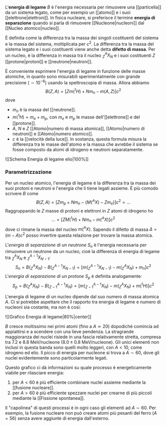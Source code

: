 L'**energia di legame** $B$ è l'energia necessaria per rimuovere una [[particella]] da un sistema legato, come per esempio un [[atomo]] e i suoi [[elettrone|elettroni]]. In fisica nucleare, si preferisce il termine **energia di separazione** quando si parla di rimuovere [[Nucleone|nucleoni]] dal [[Nucleo atomico|nucleo]].

È definita come la differenza tra la massa dei singoli costituenti del sistema e la massa del sistema, moltiplicata per $c^{2}$. La differenza tra la massa del sistema legato e i suoi costituenti viene anche detta **difetto di massa**. Per un nucleo, è la differenza in massa tra il nucleo $^{A}_{Z}X_{N}$ e i suoi costituenti $Z$ [[protone|protoni]] e [[neutrone|neutroni]].

È conveniente esprimere l'energia di legame in funzione delle masse atomiche, in quanto sono misurabili sperimentalmente con grande precisione ($\sim10^{-6}$) usando la spettroscopia di massa. Allora abbiamo
$$B(Z,A)=[Zm(^{1}H)+Nm_{n}-m(A,Z)]c^{2}$$
dove
- $m_{n}$ è la massa del [[neutrone]].
- $m(^{1}H)=m_{e}+m_{p}$, con $m_{e}$ e $m_{p}$ le masse dell'[[elettrone]] e del [[protone]].
- $A$, $N$ e $Z$ [[Atomo|numero di massa atomica]], [[Atomo|numero di neutroni]] e [[Atomo|numero atomico]].
- $c$ è la [[velocità della luce]].
In sostanza, questa formula misura la differenza tra le masse dell'atomo e la massa che avrebbe il sistema se fosse composto da atomi di idrogeno e neutroni separatamente.

![[Schema Energia di legame elio|100%]]

### Parametrizzazione
Per un nucleo atomico, l'energia di legame è la differenza tra la massa dei suoi protoni e neutroni e l'energia che li tiene legati assieme. È più comodo scrivere $B$ come
$$B(Z,A)=[Zm_{p}+Nm_{n}-(M(^{A}X)-Zm_{e})]c^{2}=\ldots$$
Raggruppando le $Z$ masse di protoni e elettroni in $Z$ atomi di idrogeno ho
$$\ldots=[ZM(^{1}H)+Nm_{n}-m(^{A}X)]c^{2}$$
dove ci rimane la massa del nucleo $m(^{A}X)$. Sapendo il difetto di massa $\Delta = (m-A)c^{2}$ posso invertire questa relazione per trovare la massa atomica.

L'*energia di separazione di un neutrone* $S_{n}$ è l'energia necessaria per rimuovere un neutrone da un nucleo, cioè la differenza di energia di legame tra $_{Z}^{A}X_{N}$ e $_{Z}^{A-1}X_{N-1}$:
$$S_{n}=B(_{Z}^{A}X_{N})-B(_{Z}^{A-1}X_{N-1})=[m(_{Z}^{A-1}X_{N-1})-m(_{Z}^{A}X_{N})+m_{n}]c^{2}$$
L'*energia di separazione di un protone* $S_{p}$ è definita analogamente:
$$S_{p}=B(_{Z}^{A}X_{N})-B(_{Z-1}^{A-1}X_{N})=[m(_{Z-1}^{A-1}X_{N})-m(_{Z}^{A}X_{N})+m(^{1}H)]c^{2}$$

L'energia di legame di un nucleo dipende dal suo numero di massa atomica $A$. Ci si potrebbe aspettare che il rapporto tra energia di legame e numero di nucleoni sia costante, ma non è così:

![[Grafico Energia di legame|80%|center]]

$B$ cresce moltissimo nei primi atomi (fino a $A\simeq20$) dopodiché comincia ad appiattirsi e a scendere con una lieve pendenza. La stragrande maggioranza dei nuclei risiede in una fascia relativamente stretta, compresa tra 7.2 e 8.8 MeV/nucleone ($8.0\pm0.8$ MeV/nucleone). Gli unici elementi non inclusi in questa banda sono quelli molto leggeri, con $A<10$, come idrogeno ed elio. Il picco di energia per nucleone si trova a $A\sim60$, dove gli nuclei evidentemente sono particolarmente legati.

Questo grafico ci dà informazioni su quale processo è energeticamente viabile per rilasciare energia:
1. per $A<60$ è più efficiente combinare nuclei assieme mediante la [[fusione nucleare]].
2. per $A>60$ è più efficiente spezzare nuclei per crearne di più piccoli mediante la [[Fissione spontanea]].

Il "capolinea" di questi processi è in ogni caso gli elementi ad $A\sim60$. Per esempio, la fusione nucleare non può creare atomi più pesanti del ferro ($A=56$) senza avere aggiunte di energia dall'esterno.